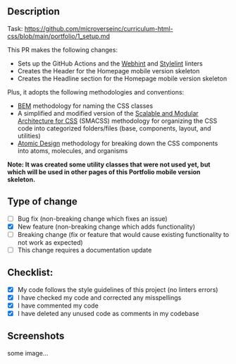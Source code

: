 ## Description

Task: https://github.com/microverseinc/curriculum-html-css/blob/main/portfolio/1_setup.md

This PR makes the following changes:
-  Sets up the GitHub Actions and the [Webhint](https://webhint.io/) and [Stylelint](https://stylelint.io/) linters
-  Creates the Header for the Homepage mobile version skeleton
-  Creates the Headline section for the Homepage mobile version skeleton

Plus, it adopts the following methodologies and conventions:
- [BEM](https://en.bem.info/methodology/) methodology for naming the CSS classes
- A simplified and modified version of the [Scalable and Modular Architecture for CSS](http://smacss.com/) (SMACSS) methodology for organizing the CSS code into categorized folders/files (base, components, layout, and utilities)
- [Atomic Design](https://bradfrost.com/blog/post/atomic-web-design/) methodology for breaking down the CSS components into atoms, molecules, and organisms

**Note: It was created some utility classes that were not used yet, but which will be used in other pages of this Portfolio mobile version skeleton.**

## Type of change

- [ ] Bug fix (non-breaking change which fixes an issue)
- [X] New feature (non-breaking change which adds functionality)
- [ ] Breaking change (fix or feature that would cause existing functionality to not work as expected)
- [ ] This change requires a documentation update

## Checklist:

- [X] My code follows the style guidelines of this project (no linters errors)
- [X] I have checked my code and corrected any misspellings
- [X] I have commented my code
- [X] I have deleted any unused code as comments in my codebase

## Screenshots

some image...

